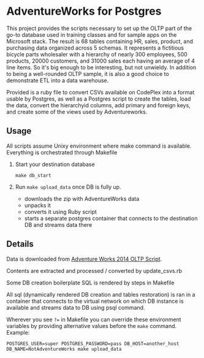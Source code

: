 # AdventureWorks for Postgres

This project provides the scripts necessary to set up the OLTP part of the go-to database used in
training classes and for sample apps on the Microsoft stack. The result is 68 tables containing HR,
sales, product, and purchasing data organized across 5 schemas. It represents a fictitious bicycle
parts wholesaler with a hierarchy of nearly 300 employees, 500 products, 20000 customers, and 31000
sales each having an average of 4 line items. So it's big enough to be interesting, but not
unwieldy. In addition to being a well-rounded OLTP sample, it is also a good choice to demonstrate
ETL into a data warehouse.

Provided is a ruby file to convert CSVs available on CodePlex into a format usable by Postgres, as
well as a Postgres script to create the tables, load the data, convert the hierarchyid columns, add
primary and foreign keys, and create some of the views used by Adventureworks.

## Usage

All scripts assume Unixy environment where make command is available.
Everything is orchestrated through Makefile

1. Start your destination database

    `make db_start`

2. Run `make upload_data` once DB is fully up.

    - downloads the zip with AdventureWorks data
    - unpacks it
    - converts it using Ruby script
    - starts a separate postgres container that connects to the destination DB and streams data there

## Details

Data is downloaded from [Adventure Works 2014 OLTP Script](https://github.com/Microsoft/sql-server-samples/releases/download/adventureworks/AdventureWorks-oltp-install-script.zip).

Contents are extracted and processed / converted by update_csvs.rb

Some DB creation boilerplate SQL is rendered by steps in Makefile

All sql (dynamically rendered DB creation and tables restoration) is ran in a container that connects to the virtual network
on which DB instance is available and streams data to DB using psql command.

Wherever you see `?=` in Makefile you can override these environment variables by providing alternative values before the `make` command.
Example:

```
POSTGRES_USER=super POSTGRES_PASSWORD=pass DB_HOST=another_host DB_NAME=NotAdventureWorks make upload_data
```
